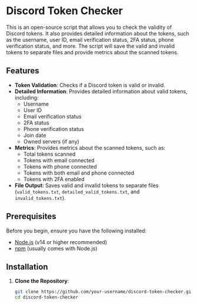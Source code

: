 # Discord Token Checker

This is an open-source script that allows you to check the validity of Discord tokens. It also provides detailed information about the tokens, such as the username, user ID, email verification status, 2FA status, phone verification status, and more. The script will save the valid and invalid tokens to separate files and provide metrics about the scanned tokens.

## Features

- **Token Validation**: Checks if a Discord token is valid or invalid.
- **Detailed Information**: Provides detailed information about valid tokens, including:
  - Username
  - User ID
  - Email verification status
  - 2FA status
  - Phone verification status
  - Join date
  - Owned servers (if any)
- **Metrics**: Provides metrics about the scanned tokens, such as:
  - Total tokens scanned
  - Tokens with email connected
  - Tokens with phone connected
  - Tokens with both email and phone connected
  - Tokens with 2FA enabled
- **File Output**: Saves valid and invalid tokens to separate files (`valid_tokens.txt`, `detailed_valid_tokens.txt`, and `invalid_tokens.txt`).

## Prerequisites

Before you begin, ensure you have the following installed:

- [Node.js](https://nodejs.org/) (v14 or higher recommended)
- [npm](https://www.npmjs.com/) (usually comes with Node.js)

## Installation

1. **Clone the Repository**:
   ```bash
   git clone https://github.com/your-username/discord-token-checker.git
   cd discord-token-checker
